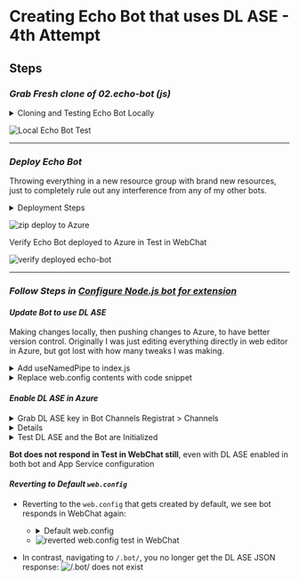 # Creating Echo Bot that uses DL ASE - 4th Attempt

## Steps

### *Grab Fresh clone of 02.echo-bot (js)*
<details>
    <summary>Cloning and Testing Echo Bot Locally</summary>

* `git clone https://github.com/microsoft/BotBuilder-Samples.git`
* Navigate to `02.echo-bot` (js)
* To make successful deployment super obvious, change `bot.js` to echo user's message + `'- 4th echo bot!'` appended
* `npm i` and `npm start` to run bot and ensure everything works locally in Emulator

</details>

![Local Echo Bot Test](../media/local-echo-bot-test.png)

___

### *Deploy Echo Bot*
Throwing everything in a new resource group with brand new resources, just to completely rule out any interference from any of my other bots.

<details> 
    <summary>Deployment Steps</summary>

**Manually in Azure**

<details>
    <summary>Create Resource Group & App Service Plan</summary>

Due to some issues with az cli and zip deployment right now, **going to create some pieces manually** to deploy instead of just following instructions to the T in [Deploy your bot](https://docs.microsoft.com/en-us/azure/bot-service/bot-builder-deploy-az-cli?view=azure-bot-service-4.0&tabs=javascript) article
* **Resources for this 4th attempt will all be named `ash-streaming-echo-js4`**
* [Create resource group](https://ms.portal.azure.com/#create/Microsoft.ResourceGroup) (`westus2`)
* [Create Azure App Service Plan](https://ms.portal.azure.com/#create/Microsoft.AppServicePlanCreate) (`Windows`, `westus2`, `S1`)

</details>

**Using AZ CLI**
<details>
    <summary>Create App Registration, App Service, Bot Channels Registration. Prepare code for deployment. Deploy code to Azure.</summary>

* Create Azure Application Registration: `az ad app create --display-name "ash-streaming-echo-js4" --password "..." --available-to-other-tenants`

* Create App Service & Bot Channels Registration - with existing resource group and existing app service plan
    * `az deployment group create --resource-group "ash-streaming-echo-js4" --template-file "deploymentTemplates/template-with-preexisting-rg.json" --parameters appId="8c31f069-xxxx-xxxx-xxxx-xxxxxxxxb837" appSecret="..." botId="ash-streaming-echo-js4" newWebAppName="ash-streaming-echo-js4" newAppServicePlanName="ash-streaming-echo-js4" appServicePlanLocation="westus2" --name "ash-streaming-echo-js4"`

* Prepare code for deployment
    * Create `web.config`: `az bot prepare-deploy --code-dir "." --lang Javascript`
    * Zip code directory manually: 
        * ![zipping code](../media/zipping-code.png)

* Deploy code to Azure: `az webapp deployment source config-zip --resource-group "ash-streaming-echo-js4" --name "ash-streaming-echo-js4" --src "codes.zip"`


</details>

</details>

![zip deploy to Azure](../media/zip-deploy-to-azure.png)

Verify Echo Bot deployed to Azure in Test in WebChat

![verify deployed echo-bot](../media/verify-echo-deployed.png)

___

### *Follow Steps in [Configure Node.js bot for extension](https://docs.microsoft.com/en-us/azure/bot-service/bot-service-channel-directline-extension-node-bot?view=azure-bot-service-4.0)*

#### *Update Bot to use DL ASE*

Making changes locally, then pushing changes to Azure, to have better version control. Originally I was just editing everything directly in web editor in Azure, but got lost with how many tweaks I was making.

<details>
    <summary>Add useNamedPipe to index.js</summary>

* Add `BotFrameworkAdapter.useNamedPipe` method in `index.js`. This is after `/api/messages` and before `upgrade` listeners.
    * ![useNamedPipe](../media/useNamedPipe-in-index.png)

* <details>
    <summary>Change echo message, add credentials to .env, and deploy changes to Azure.</summary>

    * Appended "useNamePipe" to echo message that bot sends
    * Add appId and password to .env
    * Deploy changes (`az webapp deployment source config-zip --resource-group "ash-streaming-echo-js4" --name "ash-streaming-echo-js4" --src "codes.zip"`)

    * Verify changes deployed to Azure and the `useNamedPipe` piece in bot didn't break anything by testing in WebChat
![useNamedPipe test in WebChat](../media/useNamePipe-piece-test-in-webchat.png)

</details>


</details>


<details>
    <summary>Replace web.config contents with code snippet</summary>

* Replace web.config contents with following code snippet:
    ```xml
        <?xml version="1.0" encoding="utf-8"?>
        <configuration>
          <system.webServer>
            <handlers>      
              <add name="aspNetCore" path="*/.bot/*" verb="*" modules="AspNetCoreModule" resourceType="Unspecified" />
              <add name="iisnode" path="*" verb="*" modules="iisnode" />
            </handlers>
           </system.webServer>
        </configuration>    
    ```
    * After deploying the change in `web.config` to Azure, the bot now does not work in Test in WebChat. This is expected, as we still have not enabled DL ASE Azure App Service.
        * ![bot does not work in Test in WebChat post-web.config change](../media/bot-does-not-work-in-wc-after-editing-webconfig.png)

</details>

#### *Enable DL ASE in Azure*

<details>
    <summary>Grab DL ASE key in Bot Channels Registrat > Channels</summary>

    ![grab DL ASE Key](../media/grab-dlase-key.png)

</details>

<details>
    
    <summary>Update App Service configuration and enable WebSockets</summary>

    * ![Update App Service Configuration](../media/update-app-service-config.png)

</details>

<details>
    <summary>Test DL ASE and the Bot are Initialized</summary>
    * Go to `https://ash-streaming-echo-js4.azurewebsites.net/.bot/`: ![json results](../media/dlase-ib-ob-false.png)
        * **DL ASE JSON does return**, but `ib`/`ob` are `false` when we want it to be `true`

</details>

**Bot does not respond in Test in WebChat still**, even with DL ASE enabled in both bot and App Service configuration


#### *Reverting to Default `web.config`*
* Reverting to the `web.config` that gets created by default, we see bot responds in WebChat again:
    * <details>
        <summary>Default web.config</summary>
        
        ```xml
            <?xml version="1.0" encoding="utf-8"?>
            <!--
                 This configuration file is required if iisnode is used to run node processes behind
                 IIS or IIS Express.  For more information, visit:
            
                 https://github.com/tjanczuk/iisnode/blob/master/src/samples/configuration/web.config
            -->
            
            <configuration>
              <system.webServer>
                <!-- Visit http://blogs.msdn.com/b/windowsazure/archive/2013/11/14/introduction-to-websockets-on-windows-azure-web-sites.aspx for more information on WebSocket support -->
                <webSocket enabled="false" />
                <handlers>
                  <!-- Indicates that the server.js file is a node.js site to be handled by the iisnode module -->
                  <add name="iisnode" path="index.js" verb="*" modules="iisnode"/>
                </handlers>
                <rewrite>
                  <rules>
                    <!-- Do not interfere with requests for node-inspector debugging -->
                    <rule name="NodeInspector" patternSyntax="ECMAScript" stopProcessing="true">
                      <match url="^index.js\/debug[\/]?" />
                    </rule>
            
                    <!-- First we consider whether the incoming URL matches a physical file in the /public folder -->
                    <rule name="StaticContent">
                      <action type="Rewrite" url="public{REQUEST_URI}"/>
                    </rule>
            
                    <!-- All other URLs are mapped to the node.js site entry point -->
                    <rule name="DynamicContent">
                      <conditions>
                        <add input="{REQUEST_FILENAME}" matchType="IsFile" negate="True"/>
                      </conditions>
                      <action type="Rewrite" url="index.js"/>
                    </rule>
                  </rules>
                </rewrite>
                
                <!-- 'bin' directory has no special meaning in node.js and apps can be placed in it -->
                <security>
                  <requestFiltering>
                    <hiddenSegments>
                      <remove segment="bin"/>
                    </hiddenSegments>
                  </requestFiltering>
                </security>
            
                <!-- Make sure error responses are left untouched -->
                <httpErrors existingResponse="PassThrough" />
            
                <!--
                  You can control how Node is hosted within IIS using the following options:
                    * watchedFiles: semi-colon separated list of files that will be watched for changes to restart the server
                    * node_env: will be propagated to node as NODE_ENV environment variable
                    * debuggingEnabled - controls whether the built-in debugger is enabled
            
                  See https://github.com/tjanczuk/iisnode/blob/master/src/samples/configuration/web.config for a full list of options
                -->
                <!--<iisnode watchedFiles="web.config;*.js"/>-->
              </system.webServer>
            </configuration>
        
        ```

    </details>

    * ![reverted web.config test in WebChat](../media/reverted-to-default-webconfig-test-in-wc.png)
* In contrast, navigating to `/.bot/`, you no longer get the DL ASE JSON response:
    ![/.bot/ does not exist](../media/dot-bot-doesnt-exist.png)
